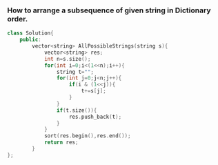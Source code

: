 ### How to arrange a subsequence of given string in Dictionary order.
```cpp
class Solution{
	public:
		vector<string> AllPossibleStrings(string s){
		    vector<string> res;
		    int n=s.size();
		    for(int i=0;i<(1<<n);i++){
		        string t="";
		        for(int j=0;j<n;j++){
		            if(i & (1<<j)){
		                t+=s[j];
		            }
		        }
		        if(t.size()){
		            res.push_back(t);
		        }
		    }
		    sort(res.begin(),res.end());
		    return res;
		}
};
```
